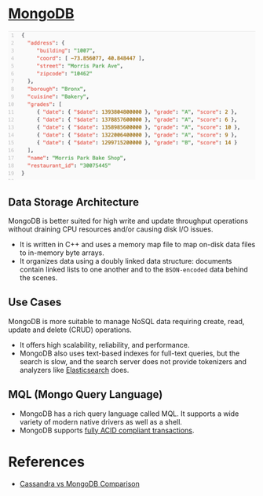 
# [MongoDB](https://www.interviewbit.com/mongodb-interview-questions/)

<img title="MongoDB_JSON" alt="Alt text" src="assests/MongoDB_JSON.png">

## Data Storage Architecture

MongoDB is better suited for high write and update throughput operations without draining CPU resources and/or causing disk I/O issues. 
- It is written in C++ and uses a memory map file to map on-disk data files to in-memory byte arrays. 
- It organizes data using a doubly linked data structure: documents contain linked lists to one another and to the `BSON-encoded` data behind the scenes.

## Use Cases

MongoDB is more suitable to manage NoSQL data requiring create, read, update and delete (CRUD) operations. 
- It offers high scalability, reliability, and performance. 
- MongoDB also uses text-based indexes for full-text queries, but the search is slow, and the search server does not provide tokenizers and analyzers like [Elasticsearch](../ElasticSearch) does.

## MQL (Mongo Query Language)
- MongoDB has a rich query language called MQL. It supports a wide variety of modern native drivers as well as a shell.
- MongoDB supports [fully ACID compliant transactions](../../../0_SystemGlossaries/ACIDPropertyTransaction.md).

# References
- [Cassandra vs MongoDB Comparison](https://www.mongodb.com/compare/cassandra-vs-mongodb)